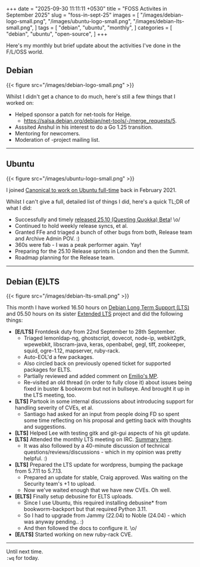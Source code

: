 +++
date = "2025-09-30 11:11:11 +0530"
title = "FOSS Activites in September 2025"
slug = "foss-in-sept-25"
images = [
    "/images/debian-logo-small.png",
    "/images/ubuntu-logo-small.png",
    "/images/debian-lts-small.png",
]
tags = [
    "debian",
    "ubuntu",
    "monthly",
]
categories = [
    "debian",
    "ubuntu",
    "open-source",
]
+++

Here's my monthly but brief update about the activities I've done in the F/L/OSS world.

## Debian
{{< figure src="/images/debian-logo-small.png" >}}

Whilst I didn't get a chance to do much, here's still a few things that I worked on:

- Helped sponsor a patch for net-tools for Helge.
  - https://salsa.debian.org/debian/net-tools/-/merge_requests/5.
- Asssited Anshul in his interest to do a Go 1.25 transition.
- Mentoring for newcomers.
- Moderation of -project mailing list.

---

## Ubuntu
{{< figure src="/images/ubuntu-logo-small.png" >}}

I joined [Canonical to work on Ubuntu full-time](https://utkarsh2102.org/posts/hello-canonical/) back in February 2021.

Whilst I can't give a full, detailed list of things I did, here's a quick TL;DR of what I did:

- Successfully and timely [released 25.10 (Questing Quokka) Beta](https://lists.ubuntu.com/archives/ubuntu-announce/2025-September/000316.html)! \o/
- Continued to hold weekly release syncs, et al.
- Granted FFe and triaged a bunch of other bugs from both, Release team and Archive Admin POV. :)
- 360s were fab - I was a peak performer again. Yay!
- Preparing for the 25.10 Release sprints in London and then the Summit.
- Roadmap planning for the Release team.

---

## Debian (E)LTS
{{< figure src="/images/debian-lts-small.png" >}}

This month I have worked 16.50 hours on [Debian Long Term Support (LTS)](https://www.freexian.com/lts/debian/) and
05.50 hours on its sister [Extended LTS](https://www.freexian.com/lts/extended/) project and did the following things:

- **[E/LTS]** Frontdesk duty from 22nd September to 28th September.
  - Triaged lemonldap-ng, ghostscript, dovecot, node-ip, webkit2gtk, wpewebkit, libscram-java, keras, openbabel, gegl, tiff, zookeeper, squid, ogre-1.12, mapserver, ruby-rack.
  - Auto-EOL'd a few packages.
  - Also circled back on previously opened ticket for supported packages for ELTS.
  - Partially reviewed and added comment on [Emilio's MP](https://gitlab.com/freexian/services/deblts-team/debian-lts/-/merge_requests/64).
  - Re-visited an old thread (in order to fully close it) about issues being fixed in buster & bookworm but not in bullseye. And brought it up in the LTS meeting, too.
- **[LTS]** Partook in some internal discussions about introducing support for handling severity of CVEs, et al.
  - Santiago had asked for an input from people doing FD so spent some time reflecting on his proposal and getting back with thoughts and suggestions.
- **[LTS]** Helped Lee with testing gitk and git-gui aspects of his git update.
- **[LTS]** Attended the monthly LTS meeting on IRC. [Summary here](https://meetbot.debian.net/debian-lts/2025/debian-lts.2025-09-25-14.00.html).
  - It was also followed by a 40-minute discussion of technical questions/reviews/discussions - which in my opinion was pretty helpful. :)
- **[LTS]** Prepared the LTS update for wordpress, bumping the package from 5.7.11 to 5.7.13.
  - Prepared an update for stable, Craig approved. Was waiting on the Security team's +1 to upload.
  - Now we've waited enough that we have new CVEs. Oh well.
- **[ELTS]** Finally setup debusine for ELTS uploads.
  - Since I use Ubuntu, this required installing debusine* from bookworm-backport but that required Python 3.11.
  - So I had to upgrade from Jammy (22.04) to Noble (24.04) - which was anyway pending.. :)
  - And then followed the docs to configure it. \o/
- **[E/LTS]** Started working on new ruby-rack CVE.

---

Until next time.  
`:wq` for today.
